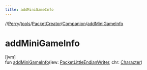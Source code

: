 ```yaml
---
title: addMiniGameInfo
---
```

//[Perry](../../../../index.html)/[tools](../../index.html)/[PacketCreator](../index.html)/[Companion](index.html)/[addMiniGameInfo](add-mini-game-info.html)



# addMiniGameInfo



[jvm]\
fun [addMiniGameInfo](add-mini-game-info.html)(lew: [PacketLittleEndianWriter](../../../tools.data.output/-packet-little-endian-writer/index.html), chr: [Character](../../../client/-character/index.html))





